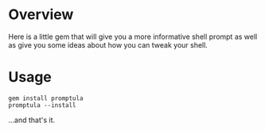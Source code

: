 # Overview
Here is a little gem that will give you a more informative shell prompt
as well as give you some ideas about how you can tweak your shell.

# Usage
~~~
gem install promptula
promptula --install
~~~

...and that's it.
